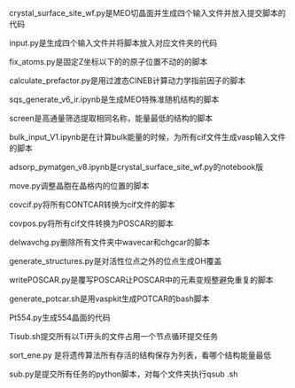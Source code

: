 crystal_surface_site_wf.py是MEO切晶面并生成四个输入文件并放入提交脚本的代码

input.py是生成四个输入文件并将脚本放入对应文件夹的代码

fix_atoms.py是固定Z坐标以下的的原子位置不动的的脚本

calculate_prefactor.py是用过渡态CINEB计算动力学指前因子的脚本

sqs_generate_v6_ir.ipynb是生成MEO特殊准随机结构的脚本

screen是高通量筛选提取相同名称，能量最低的结构的脚本

bulk_input_V1.ipynb是在计算bulk能量的时候，为所有cif文件生成vasp输入文件的脚本

adsorp_pymatgen_v8.ipynb是crystal_surface_site_wf.py的notebook版

move.py调整晶胞在晶格内的位置的脚本

covcif.py将所有CONTCAR转换为cif文件的脚本

covpos.py将所有cif文件转换为POSCAR的脚本

delwavchg.py删除所有文件夹中wavecar和chgcar的脚本

generate_structures.py是对活性位点之外的位点生成OH覆盖

writePOSCAR.py是覆写POSCAR让POSCAR中的元素变规整避免重复的脚本

generate_potcar.sh是用vaspkit生成POTCAR的bash脚本

Pt554.py生成554晶面的代码

Tisub.sh提交所有以Ti开头的文件占用一个节点循环提交任务

sort_ene.py 是将遗传算法所有存活的结构保存为列表，看哪个结构能量最低

sub.py是提交所有任务的python脚本，对每个文件夹执行qsub .sh
